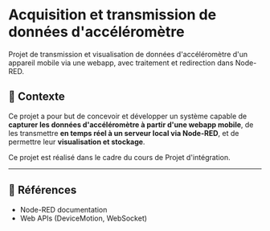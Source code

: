# Acquisition et transmission de données d'accéléromètre
Projet de transmission et visualisation de données d'accéléromètre d'un appareil mobile via une webapp, avec traitement et redirection dans Node-RED.

## 🧠 Contexte

Ce projet a pour but de concevoir et développer un système capable de **capturer les données d'accéléromètre à partir d'une webapp mobile**, de les transmettre **en temps réel à un serveur local via Node-RED**, et de permettre leur **visualisation et stockage**.

Ce projet est réalisé dans le cadre du cours de Projet d'intégration.

---

## 📖 Références

- Node-RED documentation
- Web APIs (DeviceMotion, WebSocket)
